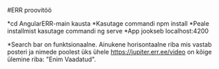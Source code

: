 #ERR proovitöö

*cd AngularERR-main kausta
*Kasutage commandi npm install
*Peale installmist kasutage commandi ng serve
*App jookseb localhost:4200

*Search bar on funktsionaalne. Ainukene horisontaalne riba mis vastab posteri ja nimede poolest üks ühele https://jupiter.err.ee/video on kõige ülemine riba: "Enim Vaadatud".
